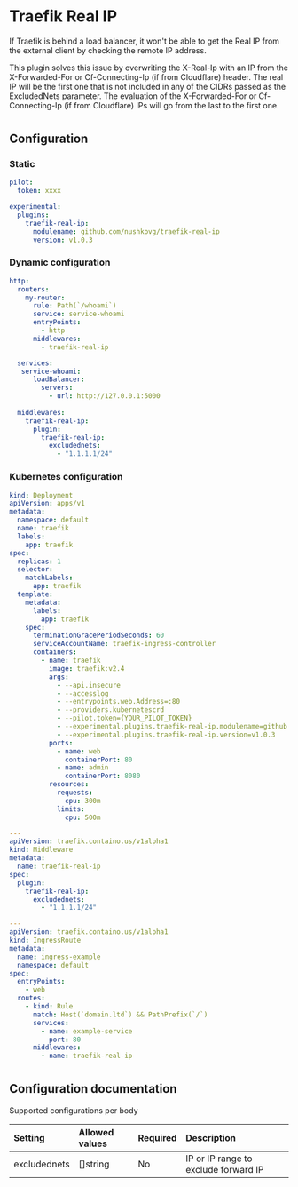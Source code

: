 # Traefik Real IP

If Traefik is behind a load balancer, it won't be able to get the Real IP from the external client by checking the remote IP address.

This plugin solves this issue by overwriting the X-Real-Ip with an IP from the X-Forwarded-For or Cf-Connecting-Ip (if from Cloudflare) header. The real IP will be the first one that is not included in any of the CIDRs passed as the ExcludedNets parameter. The evaluation of the X-Forwarded-For or Cf-Connecting-Ip (if from Cloudflare) IPs will go from the last to the first one.

#
## Configuration

### Static

```yaml
pilot:
  token: xxxx

experimental:
  plugins:
    traefik-real-ip:
      modulename: github.com/nushkovg/traefik-real-ip
      version: v1.0.3
```

### Dynamic configuration

```yaml
http:
  routers:
    my-router:
      rule: Path(`/whoami`)
      service: service-whoami
      entryPoints:
        - http
      middlewares:
        - traefik-real-ip

  services:
   service-whoami:
      loadBalancer:
        servers:
          - url: http://127.0.0.1:5000
  
  middlewares:
    traefik-real-ip:
      plugin:
        traefik-real-ip:
          excludednets:
            - "1.1.1.1/24"
```

### Kubernetes configuration

```yaml
kind: Deployment
apiVersion: apps/v1
metadata:
  namespace: default
  name: traefik
  labels:
    app: traefik
spec:
  replicas: 1
  selector:
    matchLabels:
      app: traefik
  template:
    metadata:
      labels:
        app: traefik
    spec:
      terminationGracePeriodSeconds: 60
      serviceAccountName: traefik-ingress-controller
      containers:
        - name: traefik
          image: traefik:v2.4
          args:
            - --api.insecure
            - --accesslog
            - --entrypoints.web.Address=:80
            - --providers.kubernetescrd
            - --pilot.token={YOUR_PILOT_TOKEN}
            - --experimental.plugins.traefik-real-ip.modulename=github.com/nushkovg/traefik-real-ip
            - --experimental.plugins.traefik-real-ip.version=v1.0.3
          ports:
            - name: web
              containerPort: 80
            - name: admin
              containerPort: 8080
          resources:
            requests:
              cpu: 300m
            limits:
              cpu: 500m

---
apiVersion: traefik.containo.us/v1alpha1
kind: Middleware
metadata:
  name: traefik-real-ip
spec:
  plugin:
    traefik-real-ip:
      excludednets:
        - "1.1.1.1/24"

---
apiVersion: traefik.containo.us/v1alpha1
kind: IngressRoute
metadata:
  name: ingress-example
  namespace: default
spec:
  entryPoints:
    - web
  routes:
    - kind: Rule
      match: Host(`domain.ltd`) && PathPrefix(`/`)
      services:
        - name: example-service
          port: 80
      middlewares:
        - name: traefik-real-ip
```

#
## Configuration documentation

Supported configurations per body

| Setting           | Allowed values      | Required    | Description |
| :--               | :--                 | :--         | :--         |
| excludednets      | []string            | No          | IP or IP range to exclude forward IP |

#